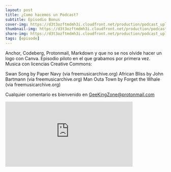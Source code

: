 ```yaml
---
layout: post
title: ¿Como hacemos un Podcast?
subtitle: Episodio Bonus
cover-img: https://d3t3ozftmdmh3i.cloudfront.net/production/podcast_uploaded_nologo400/14743809/14743809-1619370372653-eb16be7dd0aee.jpg
thumbnail-img: https://d3t3ozftmdmh3i.cloudfront.net/production/podcast_uploaded_nologo400/14743809/14743809-1619370372653-eb16be7dd0aee.jpg
share-img: https://d3t3ozftmdmh3i.cloudfront.net/production/podcast_uploaded_nologo400/14743809/14743809-1619370372653-eb16be7dd0aee.jpg
tags: [episode]
---
```


Anchor, Codeberg, Protonmail, Markdown y que no se nos olvide hacer un logo con Canva. Episodio piloto en el que grabamos por primera vez.
Musica con licencias Creative Commons:

 Swan Song by Paper Navy (via freemusicarchive.org)
 African Bliss by John Bartmann (via freemusicarchive.org)
 Man Outa Town by Forget the Whale (via freemusicarchive.org)

Cualquier comentario es bienvenido en GeeKingZone@protonmail.com
<iframe src='https://podcasters.spotify.com/pod/show/geekingzone/embed/episodes/Cmo-hacemos-un-Podcast-evkhbj' height='204px' width='400px' frameborder='0' scrolling='no'></iframe>